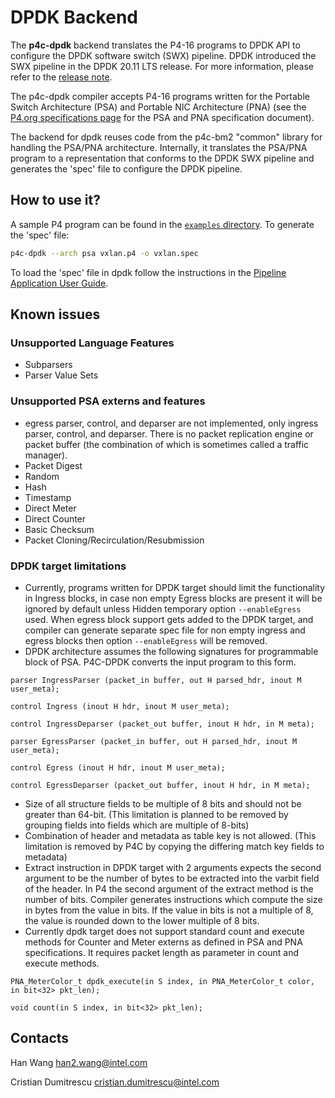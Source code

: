 <!--!
\page dpdk_backend DPDK Backend                                                             
-->
<!-- 
Documentation Inclusion:
This README is integrated as a standalone page in the P4 compiler documentation.

Refer to the full page here: [DPDK Backend](https://p4lang.github.io/p4c/dpdk_backend.html)
-->
<!--!
\internal
-->
# DPDK Backend
<!--!
\endinternal
-->
<!--!
[TOC]
-->
The **p4c-dpdk** backend translates the P4-16 programs to DPDK API to configure
the DPDK software switch (SWX) pipeline. DPDK introduced the SWX pipeline in
the DPDK 20.11 LTS release. For more information, please refer to the [release note](https://doc.dpdk.org/guides/rel_notes/release_20_11.html).

The p4c-dpdk compiler accepts P4-16 programs written for the Portable
Switch Architecture (PSA) and Portable NIC Architecture (PNA) (see the
[P4.org specifications page](https://p4.org/specs) for the PSA and PNA
specification document).


The backend for dpdk reuses code from the p4c-bm2 "common" library for
handling the PSA/PNA architecture. Internally, it translates the PSA/PNA
program to a representation that conforms to the DPDK SWX pipeline and
generates the 'spec' file to configure the DPDK pipeline.


## How to use it?

A sample P4 program can be found in the [`examples` directory](./examples).  To
generate the 'spec' file:
```bash
p4c-dpdk --arch psa vxlan.p4 -o vxlan.spec
```

To load the 'spec' file in dpdk follow the instructions in the
[Pipeline Application User Guide](https://doc.dpdk.org/guides/sample_app_ug/pipeline.html).


## Known issues
### Unsupported Language Features
- Subparsers
- Parser Value Sets

### Unsupported PSA externs and features
- egress parser, control, and deparser are not implemented, only
  ingress parser, control, and deparser.  There is no packet
  replication engine or packet buffer (the combination of which is
  sometimes called a traffic manager).
- Packet Digest
- Random
- Hash
- Timestamp
- Direct Meter
- Direct Counter
- Basic Checksum
- Packet Cloning/Recirculation/Resubmission

### DPDK target limitations
- Currently, programs written for DPDK target should limit the functionality in Ingress blocks, in case non empty  Egress blocks are present it will be ignored by default unless Hidden temporary option `--enableEgress` used.  When egress block support gets added to the DPDK target, and compiler can generate separate spec file for non empty ingress and egress blocks then option `--enableEgress` will be removed.
- DPDK architecture assumes the following signatures for programmable block of PSA. P4C-DPDK converts the input program to this form.

``` P4
parser IngressParser (packet_in buffer, out H parsed_hdr, inout M user_meta);

control Ingress (inout H hdr, inout M user_meta);

control IngressDeparser (packet_out buffer, inout H hdr, in M meta);

parser EgressParser (packet_in buffer, out H parsed_hdr, inout M user_meta);

control Egress (inout H hdr, inout M user_meta);

control EgressDeparser (packet_out buffer, inout H hdr, in M meta);
```

- Size of all structure fields to be multiple of 8 bits and should not be greater than 64-bit. (This limitation is planned to be removed by grouping fields into fields which are multiple of 8-bits)
- Combination of header and metadata as table key is not allowed. (This limitation is removed by P4C by copying the differing match key fields to metadata)
- Extract instruction in DPDK target with 2 arguments expects the second argument to be the number
of bytes to be extracted into the varbit field of the header.
In P4 the second argument of the extract method is the number of bits.
Compiler generates instructions which compute the size in bytes from the value in bits.
If the value in bits is not a multiple of 8, the value is rounded down to the lower
multiple of 8 bits.
- Currently dpdk target does not support standard count and execute methods for Counter and Meter externs as defined in PSA and PNA specifications. It requires packet length as parameter in count and execute methods.
```Meter
PNA_MeterColor_t dpdk_execute(in S index, in PNA_MeterColor_t color, in bit<32> pkt_len);
```
```Counter
void count(in S index, in bit<32> pkt_len);
```

## Contacts

Han Wang <han2.wang@intel.com>

Cristian Dumitrescu <cristian.dumitrescu@intel.com>
